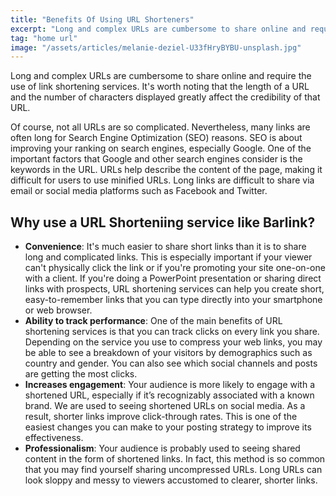 ```yaml
---
title: "Benefits Of Using URL Shorteners"
excerpt: "Long and complex URLs are cumbersome to share online and require the use of link shortening services. It's worth noting that the length of a URL and the number of characters..."
tag: "home url"
image: "/assets/articles/melanie-deziel-U33fHryBYBU-unsplash.jpg"
---
```


Long and complex URLs are cumbersome to share online and require the use of link shortening services. It's worth noting that the length of a URL and the number of characters displayed greatly affect the credibility of that URL.

Of course, not all URLs are so complicated. Nevertheless, many links are often long for Search Engine Optimization (SEO) reasons. SEO is about improving your ranking on search engines, especially Google. One of the important factors that Google and other search engines consider is the keywords in the URL. URLs help describe the content of the page, making it difficult for users to use minified URLs. Long links are difficult to share via email or social media platforms such as Facebook and Twitter.

## Why use a URL Shorteniing service like Barlink?

- **Convenience**: It's much easier to share short links than it is to share long and complicated links. This is especially important if your viewer can't physically click the link or if you're promoting your site one-on-one with a client. If you're doing a PowerPoint presentation or sharing direct links with prospects, URL shortening services can help you create short, easy-to-remember links that you can type directly into your smartphone or web browser.
- **Ability to track performance**: One of the main benefits of URL shortening services is that you can track clicks on every link you share. Depending on the service you use to compress your web links, you may be able to see a breakdown of your visitors by demographics such as country and gender. You can also see which social channels and posts are getting the most clicks.
- **Increases engagement**: Your audience is more likely to engage with a shortened URL, especially if it’s recognizably associated with a known brand. We are used to seeing shortened URLs on social media. As a result, shorter links improve click-through rates. This is one of the easiest changes you can make to your posting strategy to improve its effectiveness.
- **Professionalism**: Your audience is probably used to seeing shared content in the form of shortened links. In fact, this method is so common that you may find yourself sharing uncompressed URLs. Long URLs can look sloppy and messy to viewers accustomed to clearer, shorter links.
